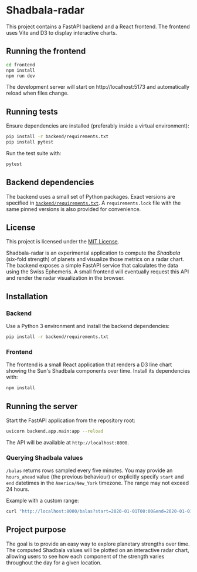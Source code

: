 # Shadbala-radar

This project contains a FastAPI backend and a React frontend. The frontend uses Vite and D3 to display interactive charts.

## Running the frontend

```bash
cd frontend
npm install
npm run dev
```

The development server will start on http://localhost:5173 and automatically reload when files change.

## Running tests

Ensure dependencies are installed (preferably inside a virtual environment):

```bash
pip install -r backend/requirements.txt
pip install pytest
```

Run the test suite with:

```bash
pytest
```

## Backend dependencies

The backend uses a small set of Python packages. Exact versions are specified in [`backend/requirements.txt`](backend/requirements.txt). A `requirements.lock` file with the same pinned versions is also provided for convenience.

## License

This project is licensed under the [MIT License](LICENSE).

Shadbala-radar is an experimental application to compute the *Shadbala* (six-fold strength) of planets and visualize those metrics on a radar chart. The backend exposes a simple FastAPI service that calculates the data using the Swiss Ephemeris. A small frontend will eventually request this API and render the radar visualization in the browser.

## Installation

### Backend

Use a Python 3 environment and install the backend dependencies:

```bash
pip install -r backend/requirements.txt
```

### Frontend

The frontend is a small React application that renders a D3 line chart showing the Sun's Shadbala components over time. Install its dependencies with:

```bash
npm install
```

## Running the server

Start the FastAPI application from the repository root:

```bash
uvicorn backend.app.main:app --reload
```

The API will be available at `http://localhost:8000`.

### Querying Shadbala values

`/balas` returns rows sampled every five minutes. You may provide an
`hours_ahead` value (the previous behaviour) or explicitly specify `start` and
`end` datetimes in the `America/New_York` timezone. The range may not exceed 24
hours.

Example with a custom range:

```bash
curl "http://localhost:8000/balas?start=2020-01-01T00:00&end=2020-01-01T01:00&lat=37.7749&lon=-122.4194"
```

## Project purpose

The goal is to provide an easy way to explore planetary strengths over time. The computed Shadbala values will be plotted on an interactive radar chart, allowing users to see how each component of the strength varies throughout the day for a given location.

